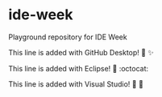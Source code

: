 # ide-week
Playground repository for IDE Week

This line is added with GitHub Desktop! :tada: :sparkles:

This line is added with Eclipse! :tada: :octocat:

This line is added with Visual Studio! :tada: :pizza: